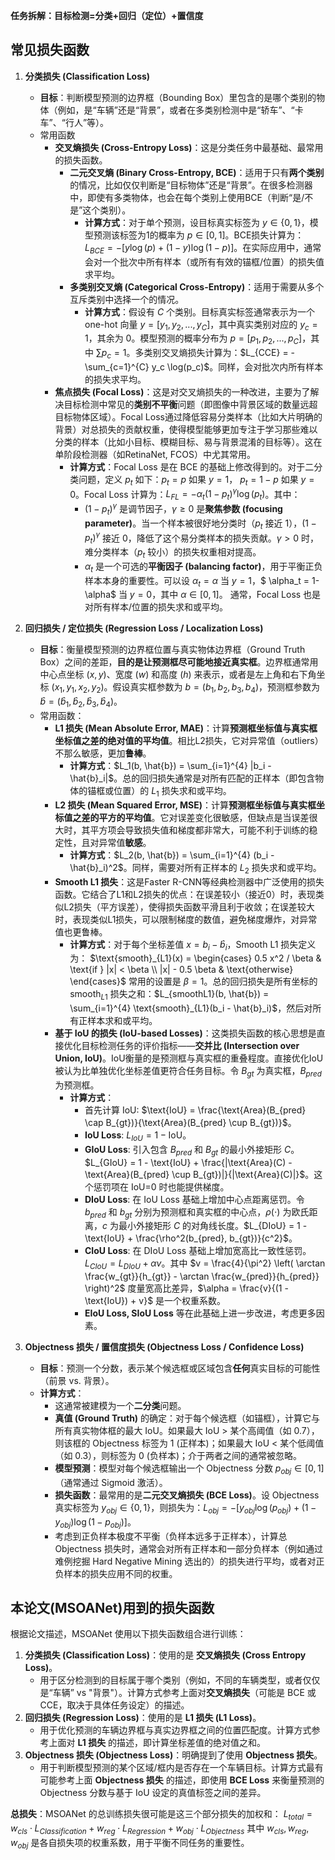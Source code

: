 **任务拆解：目标检测=分类+回归（定位）+置信度**

## 常见损失函数

1.  **分类损失 (Classification Loss)**
    *   **目标**：判断模型预测的边界框（Bounding Box）里包含的是哪个类别的物体（例如，是“车辆”还是“背景”，或者在多类别检测中是“轿车”、“卡车”、“行人”等）。
    *   常用函数
        *   **交叉熵损失 (Cross-Entropy Loss)**：这是分类任务中最基础、最常用的损失函数。
            *   **二元交叉熵 (Binary Cross-Entropy, BCE)**：适用于只有**两个类别**的情况，比如仅仅判断是“目标物体”还是“背景”。在很多检测器中，即使有多类物体，也会在每个类别上使用BCE（判断“是/不是”这个类别）。
                *   **计算方式**：对于单个预测，设目标真实标签为 $y \in \{0, 1\}$，模型预测该标签为1的概率为 $p \in [0, 1]$。BCE损失计算为：$L_{BCE} = -[y \log(p) + (1 - y) \log(1 - p)]$。在实际应用中，通常会对一个批次中所有样本（或所有有效的锚框/位置）的损失值求平均。
            *   **多类别交叉熵 (Categorical Cross-Entropy)**：适用于需要从多个互斥类别中选择一个的情况。
                *   **计算方式**：假设有 $C$ 个类别。目标真实标签通常表示为一个 one-hot 向量 $y = [y_1, y_2, ..., y_C]$，其中真实类别对应的 $y_c = 1$，其余为 0。模型预测的概率分布为 $p = [p_1, p_2, ..., p_C]$，其中 $\sum p_c = 1$。多类别交叉熵损失计算为：$L_{CCE} = - \sum_{c=1}^{C} y_c \log(p_c)$。同样，会对批次内所有样本的损失求平均。
        *   **焦点损失 (Focal Loss)**：这是对交叉熵损失的一种改进，主要为了解决目标检测中常见的**类别不平衡**问题（即图像中背景区域的数量远超目标物体区域）。Focal Loss通过降低容易分类样本（比如大片明确的背景）对总损失的贡献权重，使得模型能够更加专注于学习那些难以分类的样本（比如小目标、模糊目标、易与背景混淆的目标等）。这在单阶段检测器（如RetinaNet, FCOS）中尤其常用。
            *   **计算方式**：Focal Loss 是在 BCE 的基础上修改得到的。对于二分类问题，定义 $p_t$ 如下：$p_t = p$ 如果 $y=1$， $p_t = 1-p$ 如果 $y=0$。Focal Loss 计算为：$L_{FL} = - \alpha_t (1 - p_t)^\gamma \log(p_t)$。其中：
                *   $(1 - p_t)^\gamma$ 是调节因子，$\gamma \ge 0$ 是**聚焦参数 (focusing parameter)**。当一个样本被很好地分类时（$p_t$ 接近 1），$(1 - p_t)^\gamma$ 接近 0，降低了这个易分类样本的损失贡献。$\gamma > 0$ 时，难分类样本（$p_t$ 较小）的损失权重相对提高。
                *   $\alpha_t$ 是一个可选的**平衡因子 (balancing factor)**，用于平衡正负样本本身的重要性。可以设 $\alpha_t = \alpha$ 当 $y=1$，$ \alpha_t = 1-\alpha$ 当 $y=0$，其中 $\alpha \in [0, 1]$。
                通常，Focal Loss 也是对所有样本/位置的损失求和或平均。

2.  **回归损失 / 定位损失 (Regression Loss / Localization Loss)**
    *   **目标**：衡量模型预测的边界框位置与真实物体边界框（Ground Truth Box）之间的差距，**目的是让预测框尽可能地接近真实框**。边界框通常用中心点坐标 $(x, y)$、宽度 $(w)$ 和高度 $(h)$ 来表示，或者是左上角和右下角坐标 $(x_1, y_1, x_2, y_2)$。假设真实框参数为 $b = (b_1, b_2, b_3, b_4)$，预测框参数为 $\hat{b} = (\hat{b}_1, \hat{b}_2, \hat{b}_3, \hat{b}_4)$。
    *   常用函数：
        *   **L1 损失 (Mean Absolute Error, MAE)**：计算**预测框坐标值与真实框坐标值之差的绝对值的平均值**。相比L2损失，它对异常值（outliers）不那么敏感，更加**鲁棒**。
            *   **计算方式**：$L_1(b, \hat{b}) = \sum_{i=1}^{4} |b_i - \hat{b}_i|$。总的回归损失通常是对所有匹配的正样本（即包含物体的锚框或位置）的 $L_1$ 损失求和或平均。
        *   **L2 损失 (Mean Squared Error, MSE)**：计算**预测框坐标值与真实框坐标值之差的平方的平均值**。它对误差变化很敏感，但缺点是当误差很大时，其平方项会导致损失值和梯度都非常大，可能不利于训练的稳定性，且对异常值**敏感**。
            *   **计算方式**：$L_2(b, \hat{b}) = \sum_{i=1}^{4} (b_i - \hat{b}_i)^2$。同样，需要对所有正样本的 $L_2$ 损失求和或平均。
        *   **Smooth L1 损失**：这是Faster R-CNN等经典检测器中广泛使用的损失函数。它结合了L1和L2损失的优点：在误差较小（接近0）时，表现类似L2损失（平方误差），使得损失函数平滑且利于收敛；在误差较大时，表现类似L1损失，可以限制梯度的数值，避免梯度爆炸，对异常值也更鲁棒。
            *   **计算方式**：对于每个坐标差值 $x = b_i - \hat{b}_i$，Smooth L1 损失定义为：
                $\text{smooth}_{L1}(x) = \begin{cases} 0.5 x^2 / \beta & \text{if } |x| < \beta \\ |x| - 0.5 \beta & \text{otherwise} \end{cases}$
                常用的设置是 $\beta = 1$。总的回归损失是所有坐标的 $\text{smooth}_{L1}$ 损失之和：$L_{smoothL1}(b, \hat{b}) = \sum_{i=1}^{4} \text{smooth}_{L1}(b_i - \hat{b}_i)$，然后对所有正样本求和或平均。
        *   **基于 IoU 的损失 (IoU-based Losses)**：这类损失函数的核心思想是直接优化目标检测任务的评价指标——**交并比 (Intersection over Union, IoU)**。IoU衡量的是预测框与真实框的重叠程度。直接优化IoU被认为比单独优化坐标差值更符合任务目标。令 $B_{gt}$ 为真实框，$B_{pred}$ 为预测框。
            *   **计算方式**：
                *   首先计算 IoU: $\text{IoU} = \frac{\text{Area}(B_{pred} \cap B_{gt})}{\text{Area}(B_{pred} \cup B_{gt})}$。
                *   **IoU Loss**: $L_{IoU} = 1 - \text{IoU}$。
                *   **GIoU Loss**: 引入包含 $B_{pred}$ 和 $B_{gt}$ 的最小外接矩形 $C$。$L_{GIoU} = 1 - \text{IoU} + \frac{|\text{Area}(C) - \text{Area}(B_{pred} \cup B_{gt})|}{|\text{Area}(C)|}$。这个惩罚项在 IoU=0 时也能提供梯度。
                *   **DIoU Loss**: 在 IoU Loss 基础上增加中心点距离惩罚。令 $b_{pred}$ 和 $b_{gt}$ 分别为预测框和真实框的中心点，$\rho(\cdot)$ 为欧氏距离，$c$ 为最小外接矩形 $C$ 的对角线长度。$L_{DIoU} = 1 - \text{IoU} + \frac{\rho^2(b_{pred}, b_{gt})}{c^2}$。
                *   **CIoU Loss**: 在 DIoU Loss 基础上增加宽高比一致性惩罚。$L_{CIoU} = L_{DIoU} + \alpha v$。其中 $v = \frac{4}{\pi^2} \left( \arctan \frac{w_{gt}}{h_{gt}} - \arctan \frac{w_{pred}}{h_{pred}} \right)^2$ 度量宽高比差异，$\alpha = \frac{v}{(1 - \text{IoU}) + v}$ 是一个权重系数。
                *   **EIoU Loss, SIoU Loss** 等在此基础上进一步改进，考虑更多因素。

3.  **Objectness 损失 / 置信度损失 (Objectness Loss / Confidence Loss)**
    *   **目标**：预测一个分数，表示某个候选框或区域包含**任何**真实目标的可能性（前景 vs. 背景）。
    *   **计算方式**：
        *   这通常被建模为一个**二分类**问题。
        *   **真值 (Ground Truth)** 的确定：对于每个候选框（如锚框），计算它与所有真实物体框的最大 IoU。如果最大 IoU > 某个高阈值（如 0.7），则该框的 Objectness 标签为 1 (正样本)；如果最大 IoU < 某个低阈值（如 0.3），则标签为 0 (负样本)；介于两者之间的通常被忽略。
        *   **模型预测**：模型对每个候选框输出一个 Objectness 分数 $p_{obj} \in [0, 1]$（通常通过 Sigmoid 激活）。
        *   **损失函数**：最常用的是**二元交叉熵损失 (BCE Loss)**。设 Objectness 真实标签为 $y_{obj} \in \{0, 1\}$，则损失为：$L_{obj} = -[y_{obj} \log(p_{obj}) + (1 - y_{obj}) \log(1 - p_{obj})]$。
        *   考虑到正负样本极度不平衡（负样本远多于正样本），计算总 Objectness 损失时，通常会对所有正样本和一部分负样本（例如通过难例挖掘 Hard Negative Mining 选出的）的损失进行平均，或者对正负样本的损失应用不同的权重。

## 本论文(MSOANet)用到的损失函数

根据论文描述，MSOANet 使用以下损失函数组合进行训练：

1.  **分类损失 (Classification Loss)**：使用的是 **交叉熵损失 (Cross Entropy Loss)**。
    *   用于区分检测到的目标属于哪个类别（例如，不同的车辆类型，或者仅仅是“车辆” vs "背景"）。计算方式参考上面对**交叉熵损失**（可能是 BCE 或 CCE，取决于具体任务设定）的描述。
2.  **回归损失 (Regression Loss)**：使用的是 **L1 损失 (L1 Loss)**。
    *   用于优化预测的车辆边界框与真实边界框之间的位置匹配度。计算方式参考上面对 **L1 损失** 的描述，即计算坐标差值的绝对值之和。
3.  **Objectness 损失 (Objectness Loss)**：明确提到了使用 **Objectness 损失**。
    *   用于判断模型预测的某个区域/框内是否存在一个车辆目标。计算方式最有可能参考上面 **Objectness 损失** 的描述，即使用 **BCE Loss** 来衡量预测的 Objectness 分数与基于 IoU 设定的真值标签之间的差异。

**总损失**：MSOANet 的总训练损失很可能是这三个部分损失的加权和：
$L_{total} = w_{cls} \cdot L_{Classification} + w_{reg} \cdot L_{Regression} + w_{obj} \cdot L_{Objectness}$
其中 $w_{cls}, w_{reg}, w_{obj}$ 是各自损失项的权重系数，用于平衡不同任务的重要性。